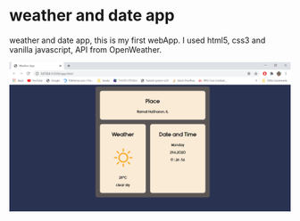 # weather and date app
weather and date app, this is my first webApp.
I used html5, css3 and vanilla javascript, API from OpenWeather.

<img src="weather_app.PNG" width=800>

